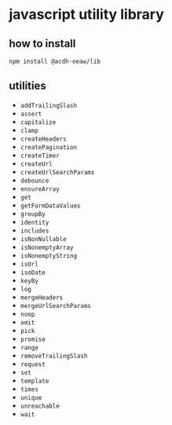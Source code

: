# javascript utility library

## how to install

```bash
npm install @acdh-oeaw/lib
```

## utilities

- `addTrailingSlash`
- `assert`
- `capitalize`
- `clamp`
- `createHeaders`
- `createPagination`
- `createTimer`
- `createUrl`
- `createUrlSearchParams`
- `debounce`
- `ensureArray`
- `get`
- `getFormDataValues`
- `groupBy`
- `identity`
- `includes`
- `isNonNullable`
- `isNonemptyArray`
- `isNonemptyString`
- `isUrl`
- `isoDate`
- `keyBy`
- `log`
- `mergeHeaders`
- `mergeUrlSearchParams`
- `noop`
- `omit`
- `pick`
- `promise`
- `range`
- `removeTrailingSlash`
- `request`
- `set`
- `template`
- `times`
- `unique`
- `unreachable`
- `wait`
